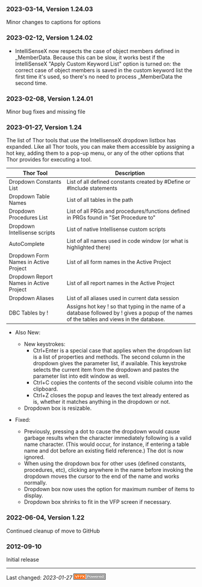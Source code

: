 ### 2023-03-14, Version 1.24.03 ###

Minor changes to captions for options

### 2023-02-12, Version 1.24.02 ###

* IntelliSenseX now respects the case of object members defined in _MemberData. Because this can be slow, it works best if the IntelliSenseX "Apply Custom Keyword List" option is turned on: the correct case of object members is saved in the custom keyword list the first time it's used, so there's no need to process _MemberData the second time.

### 2023-02-08, Version 1.24.01 ###

Minor bug fixes and missing file

### 2023-01-27, Version 1.24 ###

The list of Thor tools that use the IntellisenseX dropdown listbox has expanded. Like all Thor tools, you can make them accessible by assigning a hot key, adding them to a pop-up menu, or any of the other options that Thor provides for executing a tool.

| Thor Tool | Description |
| --- | ----------- |
| Dropdown Constants List | List of all defined constants created by #Define or #Include statements |
| Dropdown Table Names | List of all tables in the path|
| Dropdown Procedures List | List of all PRGs and procedures/functions defined in PRGs found in "Set Procedure to"|
| Dropdown Intellisense scripts | List of native Intellisense custom scripts|
| AutoComplete | List of all names used in code window (or what is highlighted there)|
| Dropdown Form Names in Active Project | List of all form names in the Active Project|
| Dropdown Report Names in Active Project | List of all report names in the Active Project|
| Dropdown Aliases | List of all aliases used in current data session
| DBC Tables by !| Assigns hot key ! so that typing in the name of a database followed by ! gives a popup of the names of the tables and views in the database.|

* Also New:
    * New keystrokes:
        * Ctrl+Enter is a special case that applies when the dropdown list is a list of properties and methods.  The second column in the dropdown gives the parameter list, if available.  This keystroke selects the current item from the dropdown and pastes the parameter list into edit window as well.
        * Ctrl+C copies the contents of the second visible column into the clipboard.
        * Ctrl+Z closes the popup and leaves the text already entered as is, whether it matches anything in the dropdown or not.
    * Dropdown box is resizable.
        
* Fixed:
    * Previously, pressing a dot to cause the dropdown would cause garbage results when the character immediately following is a valid name character.  (This would occur, for instance, if entering a table name and dot before an existing field reference.) The dot is now ignored.
    * When using the dropdown box for other uses (defined constants, procedures, etc), clicking anywhere in the name before invoking the dropdown moves the cursor to the end of the name and works normally.
    * Dropdown box now uses the option for maximum number of items to display.
    * Dropdown box shrinks to fit in the VFP screen if necessary.

### 2022-06-04, Version 1.22 ###

Continued cleanup of move to GitHub

### 2012-09-10 ###

Initial release

---
Last changed: _2023-01-27_ ![Picture](./docs/images/vfpxpoweredby_alternative.gif)

